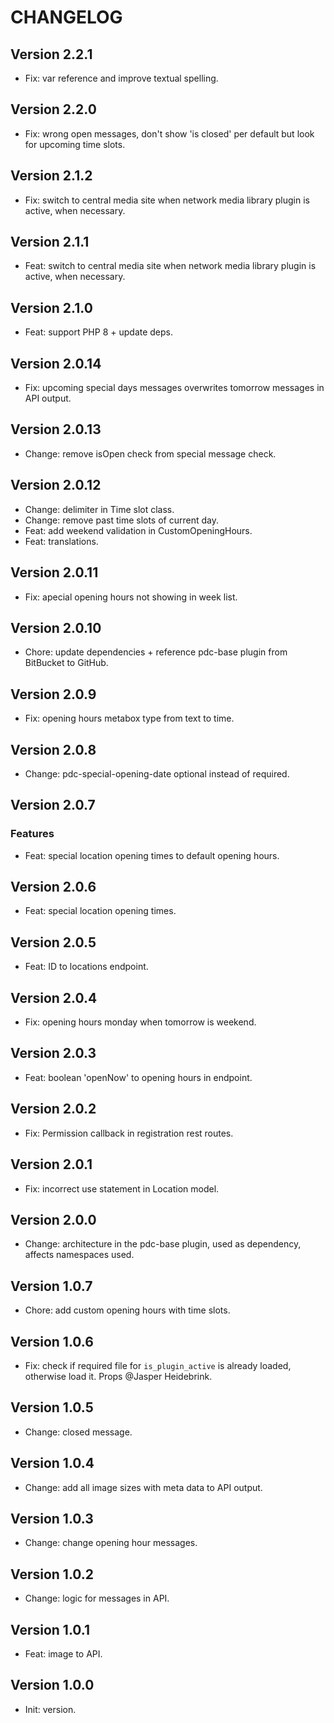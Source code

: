 # CHANGELOG

## Version 2.2.1

- Fix: var reference and improve textual spelling.

## Version 2.2.0

- Fix: wrong open messages, don't show 'is closed' per default but look for upcoming time slots.

## Version 2.1.2

- Fix: switch to central media site when network media library plugin is active, when necessary.

## Version 2.1.1

- Feat: switch to central media site when network media library plugin is active, when necessary.

## Version 2.1.0

- Feat: support PHP 8 + update deps.

## Version 2.0.14

- Fix: upcoming special days messages overwrites tomorrow messages in API output.

## Version 2.0.13

- Change: remove isOpen check from special message check.

## Version 2.0.12

- Change: delimiter in Time slot class.
- Change: remove past time slots of current day.
- Feat: add weekend validation in CustomOpeningHours.
- Feat: translations.

## Version 2.0.11

- Fix: apecial opening hours not showing in week list.

## Version 2.0.10

- Chore: update dependencies + reference pdc-base plugin from BitBucket to GitHub.

## Version 2.0.9

- Fix: opening hours metabox type from text to time.

## Version 2.0.8

- Change: pdc-special-opening-date optional instead of required.

## Version 2.0.7

### Features

- Feat: special location opening times to default opening hours.

## Version 2.0.6

- Feat: special location opening times.

## Version 2.0.5

- Feat: ID to locations endpoint.

## Version 2.0.4

- Fix: opening hours monday when tomorrow is weekend.

## Version 2.0.3

- Feat: boolean 'openNow' to opening hours in endpoint.

## Version 2.0.2

- Fix: Permission callback in registration rest routes.

## Version 2.0.1

- Fix: incorrect use statement in Location model.

## Version 2.0.0

- Change: architecture in the pdc-base plugin, used as dependency, affects namespaces used.

## Version 1.0.7

- Chore: add custom opening hours with time slots.

## Version 1.0.6

- Fix: check if required file for `is_plugin_active` is already loaded, otherwise load it. Props @Jasper Heidebrink.

## Version 1.0.5

- Change: closed message.

## Version 1.0.4

- Change: add all image sizes with meta data to API output.

## Version 1.0.3

- Change: change opening hour messages.

## Version 1.0.2

- Change: logic for messages in API.

## Version 1.0.1

- Feat: image to API.

## Version 1.0.0

- Init: version.
